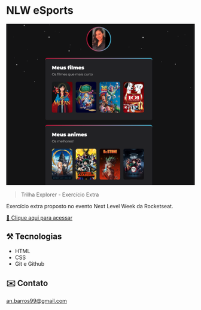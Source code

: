 # NLW eSports

![preview](./github/preview.png)

> Trilha Explorer - Exercício Extra

Exercício extra proposto no evento Next Level Week da Rocketseat.

[🔗 Clique aqui para acessar](https://andrezabarros.github.io/NLWEsportsExercicioExtra/)


## ⚒️ Tecnologias

- HTML
- CSS
- Git e Github

## ✉️ Contato

an.barros99@gmail.com
